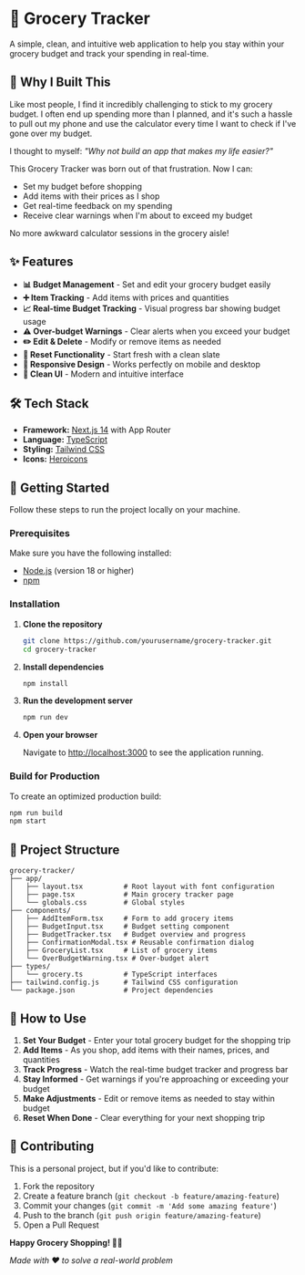 # 🛒 Grocery Tracker

A simple, clean, and intuitive web application to help you stay within your grocery budget and track your spending in real-time.

## 🤔 Why I Built This

Like most people, I find it incredibly challenging to stick to my grocery budget. I often end up spending more than I planned, and it's such a hassle to pull out my phone and use the calculator every time I want to check if I've gone over my budget.

I thought to myself: *"Why not build an app that makes my life easier?"*

This Grocery Tracker was born out of that frustration. Now I can:
- Set my budget before shopping
- Add items with their prices as I shop
- Get real-time feedback on my spending
- Receive clear warnings when I'm about to exceed my budget

No more awkward calculator sessions in the grocery aisle!

## ✨ Features

- **📊 Budget Management** - Set and edit your grocery budget easily
- **➕ Item Tracking** - Add items with prices and quantities
- **📈 Real-time Budget Tracking** - Visual progress bar showing budget usage
- **⚠️ Over-budget Warnings** - Clear alerts when you exceed your budget
- **✏️ Edit & Delete** - Modify or remove items as needed
- **🔄 Reset Functionality** - Start fresh with a clean slate
- **📱 Responsive Design** - Works perfectly on mobile and desktop
- **🎨 Clean UI** - Modern and intuitive interface

## 🛠️ Tech Stack

- **Framework:** [Next.js 14](https://nextjs.org/) with App Router
- **Language:** [TypeScript](https://www.typescriptlang.org/)
- **Styling:** [Tailwind CSS](https://tailwindcss.com/)
- **Icons:** [Heroicons](https://heroicons.com/)

## 🚀 Getting Started

Follow these steps to run the project locally on your machine.

### Prerequisites

Make sure you have the following installed:
- [Node.js](https://nodejs.org/) (version 18 or higher)
- [npm](https://www.npmjs.com/)

### Installation

1. **Clone the repository**
   ```bash
   git clone https://github.com/yourusername/grocery-tracker.git
   cd grocery-tracker
   ```

2. **Install dependencies**
   ```bash
   npm install
   ```

3. **Run the development server**
   ```bash
   npm run dev
   ```

4. **Open your browser**
   
   Navigate to [http://localhost:3000](http://localhost:3000) to see the application running.

### Build for Production

To create an optimized production build:

```bash
npm run build
npm start
```

## 📁 Project Structure

```
grocery-tracker/
├── app/
│   ├── layout.tsx          # Root layout with font configuration
│   ├── page.tsx            # Main grocery tracker page
│   └── globals.css         # Global styles
├── components/
│   ├── AddItemForm.tsx     # Form to add grocery items
│   ├── BudgetInput.tsx     # Budget setting component
│   ├── BudgetTracker.tsx   # Budget overview and progress
│   ├── ConfirmationModal.tsx # Reusable confirmation dialog
│   ├── GroceryList.tsx     # List of grocery items
│   └── OverBudgetWarning.tsx # Over-budget alert
├── types/
│   └── grocery.ts          # TypeScript interfaces
├── tailwind.config.js      # Tailwind CSS configuration
└── package.json            # Project dependencies
```

## 🎯 How to Use

1. **Set Your Budget** - Enter your total grocery budget for the shopping trip
2. **Add Items** - As you shop, add items with their names, prices, and quantities  
3. **Track Progress** - Watch the real-time budget tracker and progress bar
4. **Stay Informed** - Get warnings if you're approaching or exceeding your budget
5. **Make Adjustments** - Edit or remove items as needed to stay within budget
6. **Reset When Done** - Clear everything for your next shopping trip

## 🤝 Contributing

This is a personal project, but if you'd like to contribute:

1. Fork the repository
2. Create a feature branch (`git checkout -b feature/amazing-feature`)
3. Commit your changes (`git commit -m 'Add some amazing feature'`)
4. Push to the branch (`git push origin feature/amazing-feature`)
5. Open a Pull Request

**Happy Grocery Shopping! 🛒✨**

*Made with ❤️ to solve a real-world problem*